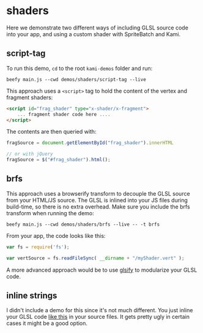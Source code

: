 # shaders

Here we demonstrate two different ways of including GLSL source code into your app, and using a custom shader with SpriteBatch and Kami. 

## script-tag

To run this demo, `cd` to the root `kami-demos` folder and run:

```
beefy main.js --cwd demos/shaders/script-tag --live
```

This approach uses a `<script>` tag to hold the content of the vertex and fragment shaders:

```html
<script id="frag_shader" type="x-shader/x-fragment">
    ... fragment shader code here ....
</script>
```

The contents are then queried with:

```js
fragSource = document.getElementById("frag_shader").innerHTML

// or with jQuery
fragSource = $("#frag_shader").html();
```

## brfs

This approach uses a browserify transform to decouple the GLSL source from your HTML/JS source. The GLSL is inlined into your JS files during build-time, so there is no extra overhead. Make sure you include the brfs transform when running the demo:

```
beefy main.js --cwd demos/shaders/brfs --live -- -t brfs
```

From your app, the code looks like this:

```js
var fs = require('fs'); 

var vertSource = fs.readFileSync( __dirname + "/myShader.vert" );
```

A more advanced approach would be to use [glsify](https://github.com/chrisdickinson/glslify) to modularize your GLSL code.

## inline strings

I didn't include a demo for this since it's not much different. You just inline your GLSL code [like this](http://stackoverflow.com/a/805755) in your source files. It gets pretty ugly  in certain cases it might be a good option.